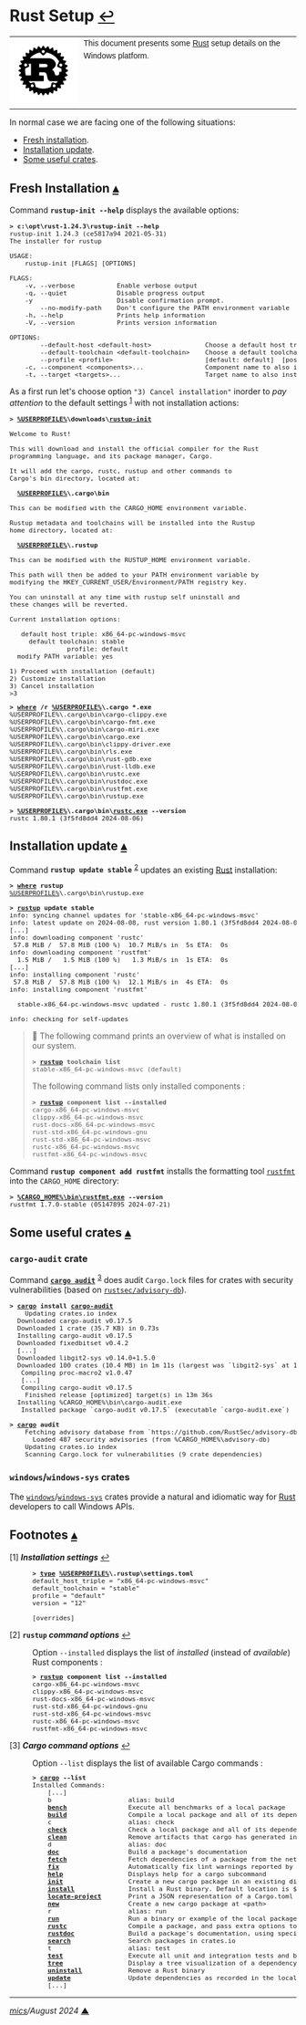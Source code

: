 # <span id="top">Rust Setup</span> <span style="font-size:90%;">[↩](README.md#top)</span>

<table style="font-family:Helvetica,Arial;line-height:1.6;">
  <tr>
  <td style="border:0;padding:0 10px 0 0;min-width:120px;"><a href="https://www.rust-lang.org/" rel="external"><img src="./docs/images/rust-logo-blk.svg" width="120" alt="Rust project"/></a></td>
  <td style="border:0;padding:0;vertical-align:text-top;">This document presents some <a href="https://www.rust-lang.org/" rel="external">Rust</a> setup details on the Windows platform.
  </td>
  </tr>
</table>

In normal case we are facing one of the following situations:
- [Fresh installation](#installation).
- [Installation update](#update).
- [Some useful crates](#crates).

## <span id="installation">Fresh Installation</span> [**&#x25B4;**](#top)

Command **`rustup-init --help`** displays the available options:

<pre style="font-size:80%;">
<b>&gt; c:\opt\rust-1.24.3\rustup-init</a> --help</b>
rustup-init 1.24.3 (ce5817a94 2021-05-31)
The installer for rustup

USAGE:
    rustup-init [FLAGS] [OPTIONS]

FLAGS:
    -v, --verbose           Enable verbose output
    -q, --quiet             Disable progress output
    -y                      Disable confirmation prompt.
        --no-modify-path    Don't configure the PATH environment variable
    -h, --help              Prints help information
    -V, --version           Prints version information

OPTIONS:
        --default-host &lt;default-host&gt;              Choose a default host triple
        --default-toolchain &lt;default-toolchain&gt;    Choose a default toolchain to install
        --profile &lt;profile&gt;                        [default: default]  [possible values: minimal, default, complete]
    -c, --component &lt;components&gt;...                Component name to also install
    -t, --target &lt;targets&gt;...                      Target name to also install
</pre>

As a first run let's choose option `"3) Cancel installation"` inorder to *pay attention* to the default settings <sup id="anchor_01">[1](#footnote_01)</sup> with not installation actions:

<pre style="font-size:80%;">
<b>&gt; <a href="https://en.wikipedia.org/wiki/Environment_variable#Default_values">%USERPROFILE%</a>\downloads\<a href="https://rust-lang.github.io/rustup/installation/index.html">rustup-init</a></b>

Welcome to Rust!

This will download and install the official compiler for the Rust
programming language, and its package manager, Cargo.

It will add the cargo, rustc, rustup and other commands to
Cargo's bin directory, located at:

  <b><a href="https://en.wikipedia.org/wiki/Environment_variable#Default_values">%USERPROFILE%</a>\.cargo\bin</b>

This can be modified with the CARGO_HOME environment variable.

Rustup metadata and toolchains will be installed into the Rustup
home directory, located at:

  <b><a href="https://en.wikipedia.org/wiki/Environment_variable#Default_values">%USERPROFILE%</a>\.rustup</b>

This can be modified with the RUSTUP_HOME environment variable.

This path will then be added to your PATH environment variable by
modifying the HKEY_CURRENT_USER/Environment/PATH registry key.

You can uninstall at any time with rustup self uninstall and
these changes will be reverted.

Current installation options:

   default host triple: x86_64-pc-windows-msvc
     default toolchain: stable
               profile: default
  modify PATH variable: yes

1) Proceed with installation (default)
2) Customize installation
3) Cancel installation
>3
</pre>

<pre style="font-size:80%;">
<b>&gt; <a href="https://docs.microsoft.com/en-us/windows-server/administration/windows-commands/where_1">where</a> /r <a href="https://en.wikipedia.org/wiki/Environment_variable#Default_values">%USERPROFILE%</a>\.cargo *.exe</b>
%USERPROFILE%\.cargo\bin\cargo-clippy.exe
%USERPROFILE%\.cargo\bin\cargo-fmt.exe
%USERPROFILE%\.cargo\bin\cargo-miri.exe
%USERPROFILE%\.cargo\bin\cargo.exe
%USERPROFILE%\.cargo\bin\clippy-driver.exe
%USERPROFILE%\.cargo\bin\rls.exe
%USERPROFILE%\.cargo\bin\rust-gdb.exe
%USERPROFILE%\.cargo\bin\rust-lldb.exe
%USERPROFILE%\.cargo\bin\rustc.exe
%USERPROFILE%\.cargo\bin\rustdoc.exe
%USERPROFILE%\.cargo\bin\rustfmt.exe
%USERPROFILE%\.cargo\bin\rustup.exe
&nbsp;
<b>&gt; <a href="https://en.wikipedia.org/wiki/Environment_variable#Default_values">%USERPROFILE%</a>\.cargo\bin\<a href="https://doc.rust-lang.org/rustc/command-line-arguments.html">rustc.exe</a> --version</b>
rustc 1.80.1 (3f5fd8dd4 2024-08-06)
</pre>

## <span id="update">Installation update</span> [**&#x25B4;**](#top)

Command **`rustup update stable`** <sup id="anchor_02">[2](#footnote_02)</sup>  updates an existing [Rust][rust_lang] installation:

<pre style="font-size:80%;">
<b>&gt; <a href="https://docs.microsoft.com/en-us/windows-server/administration/windows-commands/where_1">where</a> rustup</b>
<a href="https://en.wikipedia.org/wiki/Environment_variable#Default_values">%USERPROFILE%</a>\.cargo\bin\rustup.exe
&nbsp;
<b>&gt; <a href="https://rust-lang.github.io/rustup/basics.html" rel="external">rustup</a> update stable</b>
info: syncing channel updates for 'stable-x86_64-pc-windows-msvc'
info: latest update on 2024-08-08, rust version 1.80.1 (3f5fd8dd4 2024-08-06)
[...]
info: downloading component 'rustc'
 57.8 MiB /  57.8 MiB (100 %)  10.7 MiB/s in  5s ETA:  0s
info: downloading component 'rustfmt'
  1.5 MiB /   1.5 MiB (100 %)   1.3 MiB/s in  1s ETA:  0s
[...]
info: installing component 'rustc'
 57.8 MiB /  57.8 MiB (100 %)  12.1 MiB/s in  4s ETA:  0s
info: installing component 'rustfmt'

  stable-x86_64-pc-windows-msvc updated - rustc 1.80.1 (3f5fd8dd4 2024-08-06) (from rustc 1.80.0 (051478957 2024-07-21))

info: checking for self-updates
</pre>

> **:mag_right:** The following command prints an overview of what is installed on our system.
> <pre style="font-size:80%;">
> <b>&gt; <a href="https://rust-lang.github.io/rustup/basics.html" rel="externale">rustup</a> toolchain list</a></b>
> stable-x86_64-pc-windows-msvc (default)
> </pre>
> The following command lists only installed components :
> <pre style="font-size:80%;">
> <b>&gt; <a href="https://rust-lang.github.io/rustup/basics.html" rel="externale">rustup</a> component list --installed</b>
> cargo-x86_64-pc-windows-msvc
> clippy-x86_64-pc-windows-msvc
> rust-docs-x86_64-pc-windows-msvc
> rust-std-x86_64-pc-windows-gnu
> rust-std-x86_64-pc-windows-msvc
> rustc-x86_64-pc-windows-msvc
> rustfmt-x86_64-pc-windows-msvc
> </pre>

Command **`rustup component add rustfmt`** installs the formatting tool [`rustfmt`](https://github.com/rust-lang/rustfmt) into the `CARGO_HOME` directory:

<pre style="font-size:80%;">
<b>&gt; <a href="https://linuxcommandlibrary.com/man/rustfmt">%CARGO_HOME%\bin\rustfmt.exe</a> --version</b>
rustfmt 1.7.0-stable (05147895 2024-07-21)
</pre>

<!--=======================================================================-->

## <span id="crates">Some useful crates</span> [**&#x25B4;**](#top)

### <span id="cargo-audit">`cargo-audit` crate</span>

Command [**`cargo audit`**][cargo_audit] <sup id="anchor_03">[3](#footnote_03)</sup> does audit `Cargo.lock` files for crates with security vulnerabilities (based on [`rustsec/advisory-db`](https://github.com/RustSec/advisory-db/)).

<pre style="font-size:80%;">
<b>&gt; <a href="https://doc.rust-lang.org/cargo/commands/cargo.html" rel="external">cargo</a> install <a href="https://crates.io/crates/cargo-audit" rel="external">cargo-audit</a></b>
    Updating crates.io index
  Downloaded cargo-audit v0.17.5
  Downloaded 1 crate (35.7 KB) in 0.73s
  Installing cargo-audit v0.17.5
  Downloaded fixedbitset v0.4.2
  [...]
  Downloaded libgit2-sys v0.14.0+1.5.0
  Downloaded 100 crates (10.4 MB) in 1m 11s (largest was `libgit2-sys` at 1.5 MB)
   Compiling proc-macro2 v1.0.47
   [...]
   Compiling cargo-audit v0.17.5
    Finished release [optimized] target(s) in 13m 36s
  Installing %CARGO_HOME%\bin\cargo-audit.exe
   Installed package `cargo-audit v0.17.5` (executable `cargo-audit.exe`)
&nbsp;
<b>&gt; <a href="https://doc.rust-lang.org/cargo/commands/cargo.html" rel="external">cargo</a> audit</b>
    Fetching advisory database from `https://github.com/RustSec/advisory-db.git`
      Loaded 487 security advisories (from %CARGO_HOME%\advisory-db)
    Updating crates.io index
    Scanning Cargo.lock for vulnerabilities (9 crate dependencies)
</pre>

### <span id="crates_windows">`windows`/`windows-sys` crates</span>

The [`windows`](https://crates.io/crates/windows)/[`windows-sys`](https://crates.io/crates/windows-sys) crates provide a natural and idiomatic way for [Rust][rust_lang] developers to call Windows APIs.

<!--=======================================================================-->

## <span id="footnotes">Footnotes</span> [**&#x25B4;**](#top)

<span id="footnote_01">[1]</span> ***Installation settings*** [↩](#anchor_01)

<dl><dd>
<pre style="font-size:80%;">
<b>&gt; <a href="https://docs.microsoft.com/en-us/windows-server/administration/windows-commands/type">type</a> <a href="https://en.wikipedia.org/wiki/Environment_variable#Default_values">%USERPROFILE%</a>\.rustup\settings.toml</b>
default_host_triple = "x86_64-pc-windows-msvc"
default_toolchain = "stable"
profile = "default"
version = "12"
&nbsp;
[overrides]
</pre>
</dd></dl>

<span id="footnote_02">[2]</span> **`rustup` *command options*** [↩](#anchor_02)

<dl><dd>
Option <code>--installed</code> displays the list of <i>installed</i> (instead of <i>available</i>) Rust components :
<pre style="font-size:80%">
<b>&gt; <a href="https://rust-lang.github.io/rustup/basics.html" rel="external">rustup</a> component list --installed</b>
cargo-x86_64-pc-windows-msvc
clippy-x86_64-pc-windows-msvc
rust-docs-x86_64-pc-windows-msvc
rust-std-x86_64-pc-windows-gnu
rust-std-x86_64-pc-windows-msvc
rustc-x86_64-pc-windows-msvc
rustfmt-x86_64-pc-windows-msvc
</pre>
</dd></dl>

<span id="footnote_03">[3]</span> ***Cargo command options*** [↩](#anchor_03)

<dl><dd>
Option <code>--list</code> displays the list of available Cargo commands :
<pre style="font-size:80%;">
<b>&gt; <a href="https://doc.rust-lang.org/cargo/commands/cargo.html" rel="external">cargo</a> --list</b>
Installed Commands:
    [...]
    b                    alias: build
    <a href="https://doc.rust-lang.org/cargo/commands/cargo-bench.html"><b>bench</b></a>                Execute all benchmarks of a local package
    <a href="https://doc.rust-lang.org/cargo/commands/cargo-build.html"><b>build</b></a>                Compile a local package and all of its dependencies
    c                    alias: check
    <a href="https://doc.rust-lang.org/cargo/commands/cargo-check.html"><b>check</b></a>                Check a local package and all of its dependencies for errors
    <a href="https://doc.rust-lang.org/cargo/commands/cargo-clean.html"><b>clean</b></a>                Remove artifacts that cargo has generated in the past
    d                    alias: doc
    <a href="https://doc.rust-lang.org/cargo/commands/cargo-doc.html"><b>doc</b></a>                  Build a package's documentation
    <a href="https://doc.rust-lang.org/cargo/commands/cargo-fetch.html"><b>fetch</b></a>                Fetch dependencies of a package from the network
    <a href="https://doc.rust-lang.org/cargo/commands/cargo-fix.html"><b>fix</b></a>                  Automatically fix lint warnings reported by rustc
    <a href="https://doc.rust-lang.org/cargo/commands/cargo-help.html"><b>help</b></a>                 Displays help for a cargo subcommand
    <a href="https://doc.rust-lang.org/cargo/commands/cargo-init.html"><b>init</b></a>                 Create a new cargo package in an existing directory
    <a href="https://doc.rust-lang.org/cargo/commands/cargo-install.html"><b>install</b></a>              Install a Rust binary. Default location is $HOME/.cargo/bin
    <a href="https://doc.rust-lang.org/cargo/commands/cargo-locate-project.html"><b>locate-project</b></a>       Print a JSON representation of a Cargo.toml file's location
    <a href="https://doc.rust-lang.org/cargo/commands/cargo-new.html"><b>new</b></a>                  Create a new cargo package at &lt;path&gt;
    r                    alias: run
    <a href="https://doc.rust-lang.org/cargo/commands/cargo-run.html"><b>run</b></a>                  Run a binary or example of the local package
    <a href="https://doc.rust-lang.org/cargo/commands/cargo-rustc.html"><b>rustc</b></a>                Compile a package, and pass extra options to the compiler
    <a href="https://doc.rust-lang.org/cargo/commands/cargo-rustdoc.html"><b>rustdoc</b></a>              Build a package's documentation, using specified custom flags.
    <a href="https://doc.rust-lang.org/cargo/commands/cargo-search.html"><b>search</b></a>               Search packages in crates.io
    t                    alias: test
    <a href="https://doc.rust-lang.org/cargo/commands/cargo-test.html"><b>test</b></a>                 Execute all unit and integration tests and build examples of a local package
    <a href="https://doc.rust-lang.org/cargo/commands/cargo-tree.html"><b>tree</b></a>                 Display a tree visualization of a dependency graph
    <a href="https://doc.rust-lang.org/cargo/commands/cargo-uninstall.html"><b>uninstall</b></a>            Remove a Rust binary
    <a href="https://doc.rust-lang.org/cargo/commands/cargo-update.html"><b>update</b></a>               Update dependencies as recorded in the local lock file
    [...]
</pre>
</dd></dl>

***

*[mics](https://lampwww.epfl.ch/~michelou/)/August 2024* [**&#9650;**](#top)
<span id="bottom">&nbsp;</span>

<!-- link refs -->

[cargo_audit]: https://lib.rs/crates/cargo-audit
[rust_lang]: https://www.rust-lang.org/
[rustc_cli]: https://man.archlinux.org/man/rustc.1.en
